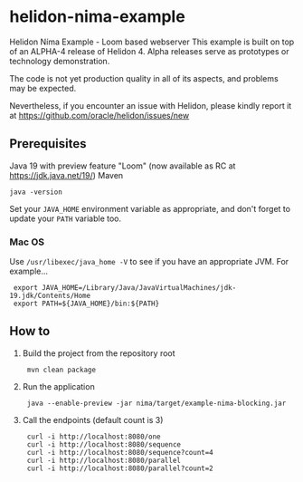 # helidon-nima-example
Helidon Níma Example - Loom based webserver
This example is built on top of an ALPHA-4 release of Helidon 4. Alpha releases serve as prototypes or technology demonstration.

The code is not yet production quality in all of its aspects, and problems may be expected.

Nevertheless, if you encounter an issue with Helidon, please kindly report it at https://github.com/oracle/helidon/issues/new 

## Prerequisites
Java 19 with preview feature "Loom" (now available as RC at https://jdk.java.net/19/)
Maven

    java -version

Set your `JAVA_HOME` environment variable as appropriate, and don't forget to update your `PATH` variable too.

### Mac OS

Use `/usr/libexec/java_home -V` to see if you have an appropriate JVM. For example...

     export JAVA_HOME=/Library/Java/JavaVirtualMachines/jdk-19.jdk/Contents/Home
     export PATH=${JAVA_HOME}/bin:${PATH}

## How to

1. Build the project from the repository root
 
        mvn clean package
2. Run the application

        java --enable-preview -jar nima/target/example-nima-blocking.jar
3. Call the endpoints (default count is 3)

        curl -i http://localhost:8080/one
        curl -i http://localhost:8080/sequence
        curl -i http://localhost:8080/sequence?count=4
        curl -i http://localhost:8080/parallel
        curl -i http://localhost:8080/parallel?count=2
